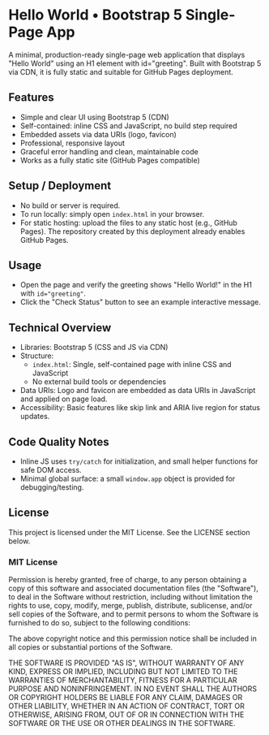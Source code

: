 # Hello World • Bootstrap 5 Single-Page App

A minimal, production-ready single-page web application that displays "Hello World" using an H1 element with id="greeting". Built with Bootstrap 5 via CDN, it is fully static and suitable for GitHub Pages deployment.

## Features
- Simple and clear UI using Bootstrap 5 (CDN)
- Self-contained: inline CSS and JavaScript, no build step required
- Embedded assets via data URIs (logo, favicon)
- Professional, responsive layout
- Graceful error handling and clean, maintainable code
- Works as a fully static site (GitHub Pages compatible)

## Setup / Deployment
- No build or server is required.
- To run locally: simply open `index.html` in your browser.
- For static hosting: upload the files to any static host (e.g., GitHub Pages). The repository created by this deployment already enables GitHub Pages.

## Usage
- Open the page and verify the greeting shows "Hello World!" in the H1 with `id="greeting"`.
- Click the "Check Status" button to see an example interactive message.

## Technical Overview
- Libraries: Bootstrap 5 (CSS and JS via CDN)
- Structure:
  - `index.html`: Single, self-contained page with inline CSS and JavaScript
  - No external build tools or dependencies
- Data URIs: Logo and favicon are embedded as data URIs in JavaScript and applied on page load.
- Accessibility: Basic features like skip link and ARIA live region for status updates.

## Code Quality Notes
- Inline JS uses `try/catch` for initialization, and small helper functions for safe DOM access.
- Minimal global surface: a small `window.app` object is provided for debugging/testing.

## License
This project is licensed under the MIT License. See the LICENSE section below.

### MIT License
Permission is hereby granted, free of charge, to any person obtaining a copy of this software and associated documentation files (the "Software"), to deal in the Software without restriction, including without limitation the rights to use, copy, modify, merge, publish, distribute, sublicense, and/or sell copies of the Software, and to permit persons to whom the Software is furnished to do so, subject to the following conditions:

The above copyright notice and this permission notice shall be included in all copies or substantial portions of the Software.

THE SOFTWARE IS PROVIDED "AS IS", WITHOUT WARRANTY OF ANY KIND, EXPRESS OR IMPLIED, INCLUDING BUT NOT LIMITED TO THE WARRANTIES OF MERCHANTABILITY, FITNESS FOR A PARTICULAR PURPOSE AND NONINFRINGEMENT. IN NO EVENT SHALL THE AUTHORS OR COPYRIGHT HOLDERS BE LIABLE FOR ANY CLAIM, DAMAGES OR OTHER LIABILITY, WHETHER IN AN ACTION OF CONTRACT, TORT OR OTHERWISE, ARISING FROM, OUT OF OR IN CONNECTION WITH THE SOFTWARE OR THE USE OR OTHER DEALINGS IN THE SOFTWARE.